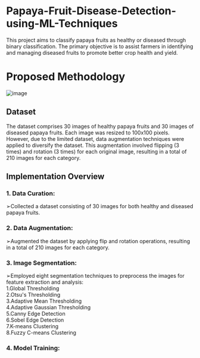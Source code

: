 # Papaya-Fruit-Disease-Detection-using-ML-Techniques
This project aims to classify papaya fruits as healthy or diseased through binary classification. The primary objective is to assist farmers in identifying and managing diseased fruits to promote better crop health and yield.

# Proposed Methodology
![image](https://github.com/Jhajibhaskar/Papaya-Fruit-Disease-Detection-using-ML-Techniques/assets/84240276/4fb9297a-99f2-4f2a-a93b-71b5b6832318)

## Dataset
The dataset comprises 30 images of healthy papaya fruits and 30 images of diseased papaya fruits. Each image was resized to 100x100 pixels. However, due to the limited dataset, data augmentation techniques were applied to diversify the dataset. This augmentation involved flipping (3 times) and rotation (3 times) for each original image, resulting in a total of 210 images for each category.

## Implementation Overview
### 1. Data Curation:
➢Collected a dataset consisting of 30 images for both healthy and diseased papaya fruits.
### 2. Data Augmentation:
➢Augmented the dataset by applying flip and rotation operations, resulting in a total of 210 images for each category.
### 3. Image Segmentation:
➢Employed eight segmentation techniques to preprocess the images for feature extraction and analysis:<br>
1.Global Thresholding<br>
2.Otsu's Thresholding<br>
3.Adaptive Mean Thresholding<br>
4.Adaptive Gaussian Thresholding<br>
5.Canny Edge Detection<br>
6.Sobel Edge Detection<br>
7.K-means Clustering<br>
8.Fuzzy C-means Clustering<br>
### 4. Model Training:






